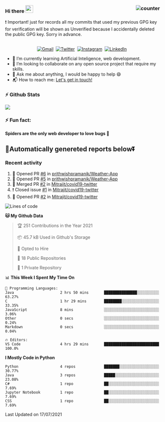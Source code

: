### Hi there <img src="https://raw.githubusercontent.com/soumyadip007/soumyadip007/master/Hi.gif" width="25px"> <img src="https://komarev.com/ghpvc/?username=Mitrajit&color=brightgreen" alt="counter" align="right"/>
:exclamation: Important! just for records all my commits that used my previous GPG key for verification will be shown as Unverified because I accidentally deleted the public GPG key. Sorry in advance.
<p align="center">
<br>
<a href="mailto:chandra.rupam@gmail.com?subject=Hi Mitrajit"><img src="https://img.shields.io/badge/gmail-%23D14836.svg?&style=for-the-badge&logo=gmail&logoColor=white" alt="Gmail"/></a>&nbsp;
<a href="http://bit.ly/Mitrajit_twt"><img src="https://img.shields.io/badge/twitter-%231DA1F2.svg?&style=for-the-badge&logo=twitter&logoColor=white" alt="Twitter" /></a>&nbsp;
<a href="http://bit.ly/Mitrajit_insta"><img src="https://img.shields.io/badge/instagram-%23E4405F.svg?&style=for-the-badge&logo=instagram&logoColor=white" alt="Instagram" /></a>&nbsp;
<a href="http://bit.ly/Mitrajit_ln"><img src="https://img.shields.io/badge/linkedin-%230077B5.svg?&style=for-the-badge&logo=linkedin&logoColor=white" alt="LinkedIn" /></a>&nbsp;
<!--<a href="https://kkvanonymous.github.io/"><img alt="Website" src="https://img.shields.io/website?style=for-the-badge&up_message=portfolio&url=https%3A%2F%2Fkkvanonymous.github.io%2F"></a>-->
</p>

<!-- - 🔭 I’m currently working on ...-->

- 🌱 I’m currently learning Artificial Inteligence, web development.
- 👯 I’m looking to collaborate on any open source project that require my skills.<!-- - 🤔 I’m looking for help with ... -->
- 💬 Ask me about anything, I would be happy to help 😄
- 📬 How to reach me: [Let's get in touch!](mailto:chandra.rupam@gmail.com)
### ⚡ Github Stats
<!-- <img align="left" src="https://github-readme-stats.sumanth-talluri.vercel.app/api?username=Mitrajit&show_icons=true&title_color=fff&icon_color=79ff97&text_color=efefef&bg_color=24292e" alt="Mitrajit's Gitstats" width="60%"> -->
![](https://github-readme-stats.sumanth-talluri.vercel.app/api?username=Mitrajit&show_icons=true&title_color=fff&icon_color=79ff97&text_color=efefef&bg_color=24292e)
<!-- <img src="https://github-readme-stats.sumanth-talluri.vercel.app/api/top-langs/?username=Mitrajit&show_icons=true&hide_border=true&theme=radical" width="37%" alt="Mitrajit's Top Languages"> -->

### ⚡ Fun fact: 
#### Spiders are the only web developer to love bugs :bug:
## 🤖Automatically genereted reports below⏬
### Recent activity
<!--START_SECTION:activity-->
1. 💪 Opened PR [#6](https://github.com/prithwishpramanik/Weather-App/pull/6) in [prithwishpramanik/Weather-App](https://github.com/prithwishpramanik/Weather-App)
2. 💪 Opened PR [#5](https://github.com/prithwishpramanik/Weather-App/pull/5) in [prithwishpramanik/Weather-App](https://github.com/prithwishpramanik/Weather-App)
3. 🎉 Merged PR [#2](https://github.com/Mitrajit/covid19-twitter/pull/2) in [Mitrajit/covid19-twitter](https://github.com/Mitrajit/covid19-twitter)
4. ❗️ Closed issue [#1](https://github.com/Mitrajit/covid19-twitter/issues/1) in [Mitrajit/covid19-twitter](https://github.com/Mitrajit/covid19-twitter)
5. 💪 Opened PR [#2](https://github.com/Mitrajit/covid19-twitter/pull/2) in [Mitrajit/covid19-twitter](https://github.com/Mitrajit/covid19-twitter)
<!--END_SECTION:activity-->

<!--START_SECTION:waka-->
![Lines of code](https://img.shields.io/badge/From%20Hello%20World%20I%27ve%20Written-96147%20lines%20of%20code-blue)

**🐱 My Github Data** 

> 🏆 251 Contributions in the Year 2021
 > 
> 📦 45.7 kB Used in Github's Storage 
 > 
> 💼 Opted to Hire
 > 
> 📜 18 Public Repositories 
 > 
> 🔑 1 Private Repository 
 > 
📊 **This Week I Spent My Time On** 

```text
💬 Programming Languages: 
Java                     2 hrs 50 mins       ███████████████░░░░░░░░░░   63.27% 
C                        1 hr 29 mins        ████████░░░░░░░░░░░░░░░░░   33.35% 
JavaScript               8 mins              ░░░░░░░░░░░░░░░░░░░░░░░░░   3.06% 
Other                    0 secs              ░░░░░░░░░░░░░░░░░░░░░░░░░   0.24% 
Markdown                 0 secs              ░░░░░░░░░░░░░░░░░░░░░░░░░   0.04%

🔥 Editors: 
VS Code                  4 hrs 29 mins       █████████████████████████   100.0%

```

**I Mostly Code in Python** 

```text
Python                   4 repos             ███████░░░░░░░░░░░░░░░░░░   30.77% 
Java                     3 repos             █████░░░░░░░░░░░░░░░░░░░░   23.08% 
C#                       1 repo              ██░░░░░░░░░░░░░░░░░░░░░░░   7.69% 
Jupyter Notebook         1 repo              ██░░░░░░░░░░░░░░░░░░░░░░░   7.69% 
CSS                      1 repo              ██░░░░░░░░░░░░░░░░░░░░░░░   7.69%

```



 Last Updated on 17/07/2021
<!--END_SECTION:waka-->
